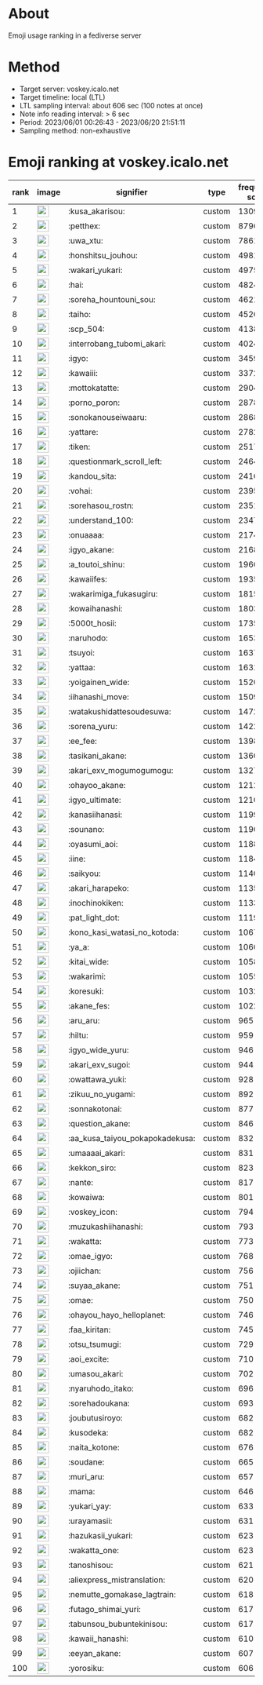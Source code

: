 # About
Emoji usage ranking in a fediverse server

# Method
- Target server: voskey.icalo.net
- Target timeline: local (LTL)
- LTL sampling interval: about 606 sec (100 notes at once)
- Note info reading interval: > 6 sec
- Period: 2023/06/01 00:26:43 - 2023/06/20 21:51:11 
- Sampling method: non-exhaustive

# Emoji ranking at voskey.icalo.net

|rank|image|signifier|type|frequency score|
|----|----|----|----|----|
|1|<img height="24" src="https://voskey.icalo.net/emoji/kusa_akarisou.webp">|:kusa_akarisou:|custom|13090|
|2|<img height="24" src="https://voskey.icalo.net/emoji/petthex.webp">|:petthex:|custom|8796|
|3|<img height="24" src="https://voskey.icalo.net/emoji/uwa_xtu.webp">|:uwa_xtu:|custom|7861|
|4|<img height="24" src="https://voskey.icalo.net/emoji/honshitsu_jouhou.webp">|:honshitsu_jouhou:|custom|4981|
|5|<img height="24" src="https://voskey.icalo.net/emoji/wakari_yukari.webp">|:wakari_yukari:|custom|4975|
|6|<img height="24" src="https://voskey.icalo.net/emoji/hai.webp">|:hai:|custom|4824|
|7|<img height="24" src="https://voskey.icalo.net/emoji/soreha_hountouni_sou.webp">|:soreha_hountouni_sou:|custom|4621|
|8|<img height="24" src="https://voskey.icalo.net/emoji/taiho.webp">|:taiho:|custom|4526|
|9|<img height="24" src="https://voskey.icalo.net/emoji/scp_504.webp">|:scp_504:|custom|4138|
|10|<img height="24" src="https://voskey.icalo.net/emoji/interrobang_tubomi_akari.webp">|:interrobang_tubomi_akari:|custom|4024|
|11|<img height="24" src="https://voskey.icalo.net/emoji/igyo.webp">|:igyo:|custom|3459|
|12|<img height="24" src="https://voskey.icalo.net/emoji/kawaiii.webp">|:kawaiii:|custom|3372|
|13|<img height="24" src="https://voskey.icalo.net/emoji/mottokatatte.webp">|:mottokatatte:|custom|2904|
|14|<img height="24" src="https://voskey.icalo.net/emoji/porno_poron.webp">|:porno_poron:|custom|2878|
|15|<img height="24" src="https://voskey.icalo.net/emoji/sonokanouseiwaaru.webp">|:sonokanouseiwaaru:|custom|2868|
|16|<img height="24" src="https://voskey.icalo.net/emoji/yattare.webp">|:yattare:|custom|2782|
|17|<img height="24" src="https://voskey.icalo.net/emoji/tiken.webp">|:tiken:|custom|2517|
|18|<img height="24" src="https://voskey.icalo.net/emoji/questionmark_scroll_left.webp">|:questionmark_scroll_left:|custom|2464|
|19|<img height="24" src="https://voskey.icalo.net/emoji/kandou_sita.webp">|:kandou_sita:|custom|2416|
|20|<img height="24" src="https://voskey.icalo.net/emoji/vohai.webp">|:vohai:|custom|2395|
|21|<img height="24" src="https://voskey.icalo.net/emoji/sorehasou_rostn.webp">|:sorehasou_rostn:|custom|2351|
|22|<img height="24" src="https://voskey.icalo.net/emoji/understand_100.webp">|:understand_100:|custom|2347|
|23|<img height="24" src="https://voskey.icalo.net/emoji/onuaaaa.webp">|:onuaaaa:|custom|2174|
|24|<img height="24" src="https://voskey.icalo.net/emoji/igyo_akane.webp">|:igyo_akane:|custom|2168|
|25|<img height="24" src="https://voskey.icalo.net/emoji/a_toutoi_shinu.webp">|:a_toutoi_shinu:|custom|1960|
|26|<img height="24" src="https://voskey.icalo.net/emoji/kawaiifes.webp">|:kawaiifes:|custom|1935|
|27|<img height="24" src="https://voskey.icalo.net/emoji/wakarimiga_fukasugiru.webp">|:wakarimiga_fukasugiru:|custom|1815|
|28|<img height="24" src="https://voskey.icalo.net/emoji/kowaihanashi.webp">|:kowaihanashi:|custom|1803|
|29|<img height="24" src="https://voskey.icalo.net/emoji/5000t_hosii.webp">|:5000t_hosii:|custom|1735|
|30|<img height="24" src="https://voskey.icalo.net/emoji/naruhodo.webp">|:naruhodo:|custom|1653|
|31|<img height="24" src="https://voskey.icalo.net/emoji/tsuyoi.webp">|:tsuyoi:|custom|1637|
|32|<img height="24" src="https://voskey.icalo.net/emoji/yattaa.webp">|:yattaa:|custom|1631|
|33|<img height="24" src="https://voskey.icalo.net/emoji/yoigainen_wide.webp">|:yoigainen_wide:|custom|1520|
|34|<img height="24" src="https://voskey.icalo.net/emoji/iihanashi_move.webp">|:iihanashi_move:|custom|1509|
|35|<img height="24" src="https://voskey.icalo.net/emoji/watakushidattesoudesuwa.webp">|:watakushidattesoudesuwa:|custom|1472|
|36|<img height="24" src="https://voskey.icalo.net/emoji/sorena_yuru.webp">|:sorena_yuru:|custom|1422|
|37|<img height="24" src="https://voskey.icalo.net/emoji/ee_fee.webp">|:ee_fee:|custom|1398|
|38|<img height="24" src="https://voskey.icalo.net/emoji/tasikani_akane.webp">|:tasikani_akane:|custom|1360|
|39|<img height="24" src="https://voskey.icalo.net/emoji/akari_exv_mogumogumogu.webp">|:akari_exv_mogumogumogu:|custom|1327|
|40|<img height="24" src="https://voskey.icalo.net/emoji/ohayoo_akane.webp">|:ohayoo_akane:|custom|1212|
|41|<img height="24" src="https://voskey.icalo.net/emoji/igyo_ultimate.webp">|:igyo_ultimate:|custom|1210|
|42|<img height="24" src="https://voskey.icalo.net/emoji/kanasiihanasi.webp">|:kanasiihanasi:|custom|1199|
|43|<img height="24" src="https://voskey.icalo.net/emoji/sounano.webp">|:sounano:|custom|1190|
|44|<img height="24" src="https://voskey.icalo.net/emoji/oyasumi_aoi.webp">|:oyasumi_aoi:|custom|1188|
|45|<img height="24" src="https://voskey.icalo.net/emoji/iine.webp">|:iine:|custom|1184|
|46|<img height="24" src="https://voskey.icalo.net/emoji/saikyou.webp">|:saikyou:|custom|1140|
|47|<img height="24" src="https://voskey.icalo.net/emoji/akari_harapeko.webp">|:akari_harapeko:|custom|1135|
|48|<img height="24" src="https://voskey.icalo.net/emoji/inochinokiken.webp">|:inochinokiken:|custom|1133|
|49|<img height="24" src="https://voskey.icalo.net/emoji/pat_light_dot.webp">|:pat_light_dot:|custom|1119|
|50|<img height="24" src="https://voskey.icalo.net/emoji/kono_kasi_watasi_no_kotoda.webp">|:kono_kasi_watasi_no_kotoda:|custom|1067|
|51|<img height="24" src="https://voskey.icalo.net/emoji/ya_a.webp">|:ya_a:|custom|1060|
|52|<img height="24" src="https://voskey.icalo.net/emoji/kitai_wide.webp">|:kitai_wide:|custom|1058|
|53|<img height="24" src="https://voskey.icalo.net/emoji/wakarimi.webp">|:wakarimi:|custom|1055|
|54|<img height="24" src="https://voskey.icalo.net/emoji/koresuki.webp">|:koresuki:|custom|1032|
|55|<img height="24" src="https://voskey.icalo.net/emoji/akane_fes.webp">|:akane_fes:|custom|1022|
|56|<img height="24" src="https://voskey.icalo.net/emoji/aru_aru.webp">|:aru_aru:|custom|965|
|57|<img height="24" src="https://voskey.icalo.net/emoji/hiltu.webp">|:hiltu:|custom|959|
|58|<img height="24" src="https://voskey.icalo.net/emoji/igyo_wide_yuru.webp">|:igyo_wide_yuru:|custom|946|
|59|<img height="24" src="https://voskey.icalo.net/emoji/akari_exv_sugoi.webp">|:akari_exv_sugoi:|custom|944|
|60|<img height="24" src="https://voskey.icalo.net/emoji/owattawa_yuki.webp">|:owattawa_yuki:|custom|928|
|61|<img height="24" src="https://voskey.icalo.net/emoji/zikuu_no_yugami.webp">|:zikuu_no_yugami:|custom|892|
|62|<img height="24" src="https://voskey.icalo.net/emoji/sonnakotonai.webp">|:sonnakotonai:|custom|877|
|63|<img height="24" src="https://voskey.icalo.net/emoji/question_akane.webp">|:question_akane:|custom|846|
|64|<img height="24" src="https://voskey.icalo.net/emoji/aa_kusa_taiyou_pokapokadekusa.webp">|:aa_kusa_taiyou_pokapokadekusa:|custom|832|
|65|<img height="24" src="https://voskey.icalo.net/emoji/umaaaai_akari.webp">|:umaaaai_akari:|custom|831|
|66|<img height="24" src="https://voskey.icalo.net/emoji/kekkon_siro.webp">|:kekkon_siro:|custom|823|
|67|<img height="24" src="https://voskey.icalo.net/emoji/nante.webp">|:nante:|custom|817|
|68|<img height="24" src="https://voskey.icalo.net/emoji/kowaiwa.webp">|:kowaiwa:|custom|801|
|69|<img height="24" src="https://voskey.icalo.net/emoji/voskey_icon.webp">|:voskey_icon:|custom|794|
|70|<img height="24" src="https://voskey.icalo.net/emoji/muzukashiihanashi.webp">|:muzukashiihanashi:|custom|793|
|71|<img height="24" src="https://voskey.icalo.net/emoji/wakatta.webp">|:wakatta:|custom|773|
|72|<img height="24" src="https://voskey.icalo.net/emoji/omae_igyo.webp">|:omae_igyo:|custom|768|
|73|<img height="24" src="https://voskey.icalo.net/emoji/ojiichan.webp">|:ojiichan:|custom|756|
|74|<img height="24" src="https://voskey.icalo.net/emoji/suyaa_akane.webp">|:suyaa_akane:|custom|751|
|75|<img height="24" src="https://voskey.icalo.net/emoji/omae.webp">|:omae:|custom|750|
|76|<img height="24" src="https://voskey.icalo.net/emoji/ohayou_hayo_helloplanet.webp">|:ohayou_hayo_helloplanet:|custom|746|
|77|<img height="24" src="https://voskey.icalo.net/emoji/faa_kiritan.webp">|:faa_kiritan:|custom|745|
|78|<img height="24" src="https://voskey.icalo.net/emoji/otsu_tsumugi.webp">|:otsu_tsumugi:|custom|729|
|79|<img height="24" src="https://voskey.icalo.net/emoji/aoi_excite.webp">|:aoi_excite:|custom|710|
|80|<img height="24" src="https://voskey.icalo.net/emoji/umasou_akari.webp">|:umasou_akari:|custom|702|
|81|<img height="24" src="https://voskey.icalo.net/emoji/nyaruhodo_itako.webp">|:nyaruhodo_itako:|custom|696|
|82|<img height="24" src="https://voskey.icalo.net/emoji/sorehadoukana.webp">|:sorehadoukana:|custom|693|
|83|<img height="24" src="https://voskey.icalo.net/emoji/joubutusiroyo.webp">|:joubutusiroyo:|custom|682|
|84|<img height="24" src="https://voskey.icalo.net/emoji/kusodeka.webp">|:kusodeka:|custom|682|
|85|<img height="24" src="https://voskey.icalo.net/emoji/naita_kotone.webp">|:naita_kotone:|custom|676|
|86|<img height="24" src="https://voskey.icalo.net/emoji/soudane.webp">|:soudane:|custom|665|
|87|<img height="24" src="https://voskey.icalo.net/emoji/muri_aru.webp">|:muri_aru:|custom|657|
|88|<img height="24" src="https://voskey.icalo.net/emoji/mama.webp">|:mama:|custom|646|
|89|<img height="24" src="https://voskey.icalo.net/emoji/yukari_yay.webp">|:yukari_yay:|custom|633|
|90|<img height="24" src="https://voskey.icalo.net/emoji/urayamasii.webp">|:urayamasii:|custom|631|
|91|<img height="24" src="https://voskey.icalo.net/emoji/hazukasii_yukari.webp">|:hazukasii_yukari:|custom|623|
|92|<img height="24" src="https://voskey.icalo.net/emoji/wakatta_one.webp">|:wakatta_one:|custom|623|
|93|<img height="24" src="https://voskey.icalo.net/emoji/tanoshisou.webp">|:tanoshisou:|custom|621|
|94|<img height="24" src="https://voskey.icalo.net/emoji/aliexpress_mistranslation.webp">|:aliexpress_mistranslation:|custom|620|
|95|<img height="24" src="https://voskey.icalo.net/emoji/nemutte_gomakase_lagtrain.webp">|:nemutte_gomakase_lagtrain:|custom|618|
|96|<img height="24" src="https://voskey.icalo.net/emoji/futago_shimai_yuri.webp">|:futago_shimai_yuri:|custom|617|
|97|<img height="24" src="https://voskey.icalo.net/emoji/tabunsou_bubuntekinisou.webp">|:tabunsou_bubuntekinisou:|custom|617|
|98|<img height="24" src="https://voskey.icalo.net/emoji/kawaii_hanashi.webp">|:kawaii_hanashi:|custom|610|
|99|<img height="24" src="https://voskey.icalo.net/emoji/eeyan_akane.webp">|:eeyan_akane:|custom|607|
|100|<img height="24" src="https://voskey.icalo.net/emoji/yorosiku.webp">|:yorosiku:|custom|606|
